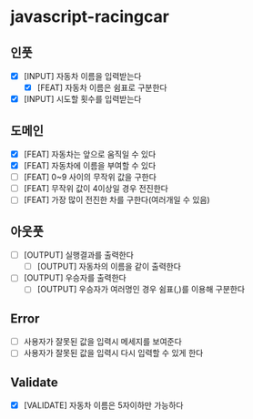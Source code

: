 # javascript-racingcar

## 인풋

- [x] [INPUT] 자동차 이름을 입력받는다
  - [x] [FEAT] 자동차 이름은 쉼표로 구분한다
- [x] [INPUT] 시도할 횟수를 입력받는다

## 도메인

- [x] [FEAT] 자동차는 앞으로 움직일 수 있다
- [x] [FEAT] 자동차에 이름을 부여할 수 있다
- [ ] [FEAT] 0~9 사이의 무작위 값을 구한다
- [ ] [FEAT] 무작위 값이 4이상일 경우 전진한다
- [ ] [FEAT] 가장 많이 전진한 차를 구한다(여러개일 수 있음)

## 아웃풋

- [ ] [OUTPUT] 실행결과를 출력한다
  - [ ] [OUTPUT] 자동차의 이름을 같이 출력한다
- [ ] [OUTPUT] 우승자를 출력한다
  - [ ] [OUTPUT] 우승자가 여러명인 경우 쉼표(,)를 이용해 구분한다

## Error

- [ ] 사용자가 잘못된 값을 입력시 메세지를 보여준다
- [ ] 사용자가 잘못된 값을 입력시 다시 입력할 수 있게 한다

## Validate

- [x] [VALIDATE] 자동차 이름은 5자이하만 가능하다
